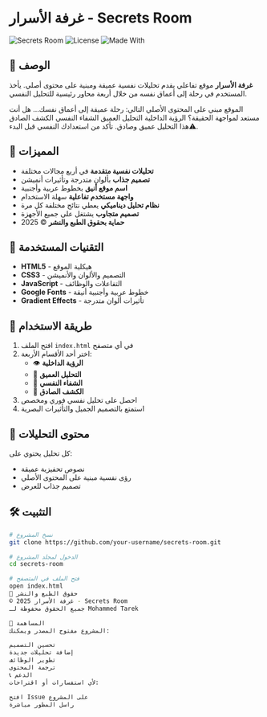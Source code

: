 # غرفة الأسرار - Secrets Room

![Secrets Room](https://img.shields.io/badge/Version-1.0-blue)
![License](https://img.shields.io/badge/License-MIT-green)
![Made With](https://img.shields.io/badge/Made%20With-HTML%20%7C%20CSS%20%7C%20JavaScript-orange)

## 🌟 الوصف

**غرفة الأسرار** موقع تفاعلي يقدم تحليلات نفسية عميقة ومبنية على محتوى أصلي. يأخذ المستخدم في رحلة إلى أعماق نفسه من خلال أربعة محاور رئيسية للتحليل النفسي.

الموقع مبني على المحتوى الأصلي التالي:
رحلة عميقة إلى أعماق نفسك... هل أنت مستعد لمواجهة الحقيقة؟
الرؤية الداخلية
التحليل العميق
الشفاء النفسي
الكشف الصادق
⚠️هذا التحليل عميق وصادق. تأكد من استعدادك النفسي قبل البدء.


## 🎯 المميزات

- **تحليلات نفسية متقدمة** في أربع مجالات مختلفة
- **تصميم جذاب** بألوان متدرجة وتأثيرات أنميشن
- **اسم موقع أنيق** بخطوط عربية وأجنبية
- **واجهة مستخدم تفاعلية** سهلة الاستخدام
- **نظام تحليل ديناميكي** يعطي نتائج مختلفة كل مرة
- **تصميم متجاوب** يشتغل على جميع الأجهزة
- **حماية بحقوق الطبع والنشر** © 2025

## 🚀 التقنيات المستخدمة

- **HTML5** - هيكلية الموقع
- **CSS3** - التصميم والألوان والأنميشن
- **JavaScript** - التفاعلات والوظائف
- **Google Fonts** - خطوط عربية وأجنبية أنيقة
- **Gradient Effects** - تأثيرات ألوان متدرجة

## 📱 طريقة الاستخدام

1. افتح الملف `index.html` في أي متصفح
2. اختر أحد الأقسام الأربعة:
   - 👁️ **الرؤية الداخلية**
   - 🧠 **التحليل العميق**  
   - 💚 **الشفاء النفسي**
   - 🔮 **الكشف الصادق**
3. احصل على تحليل نفسي فوري ومخصص
4. استمتع بالتصميم الجميل والتأثيرات البصرية

## 🎨 محتوى التحليلات

كل تحليل يحتوي على:
- نصوص تحفيزية عميقة
- رؤى نفسية مبنية على المحتوى الأصلي
- تصميم جذاب للعرض

## 🛠️ التثبيت

```bash
# نسخ المشروع
git clone https://github.com/your-username/secrets-room.git

# الدخول لمجلد المشروع
cd secrets-room

# فتح الملف في المتصفح
open index.html
📄 حقوق الطبع والنشر
© 2025 غرفة الأسرار - Secrets Room
جميع الحقوق محفوظة لـ Mohammed Tarek

🤝 المساهمة
المشروع مفتوح المصدر ويمكنك:

تحسين التصميم
إضافة تحليلات جديدة
تطوير الوظائف
ترجمة المحتوى
📞 الدعم
لأي استفسارات أو اقتراحات:

افتح Issue على المشروع
راسل المطور مباشرة
